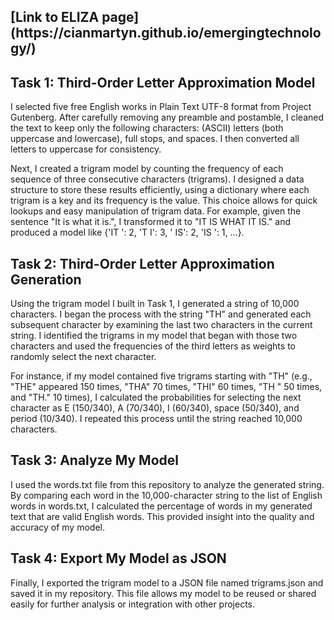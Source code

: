 <h2>[Link to ELIZA page](https://cianmartyn.github.io/emergingtechnology/)</h2> 

<h2>Task 1: Third-Order Letter Approximation Model</h2> 
I selected five free English works in Plain Text UTF-8 format from Project Gutenberg. After carefully removing any preamble and postamble, I cleaned the text to keep only the following characters: (ASCII) letters (both uppercase and lowercase), full stops, and spaces. I then converted all letters to uppercase for consistency.

Next, I created a trigram model by counting the frequency of each sequence of three consecutive characters (trigrams). I designed a data structure to store these results efficiently, using a dictionary where each trigram is a key and its frequency is the value. This choice allows for quick lookups and easy manipulation of trigram data. For example, given the sentence "It is what it is.", I transformed it to "IT IS WHAT IT IS." and produced a model like {'IT ': 2, 'T I': 3, ' IS': 2, 'IS ': 1, ...}.

<h2>Task 2: Third-Order Letter Approximation Generation</h2>
Using the trigram model I built in Task 1, I generated a string of 10,000 characters. I began the process with the string "TH" and generated each subsequent character by examining the last two characters in the current string. I identified the trigrams in my model that began with those two characters and used the frequencies of the third letters as weights to randomly select the next character.

For instance, if my model contained five trigrams starting with "TH" (e.g., "THE" appeared 150 times, "THA" 70 times, "THI" 60 times, "TH " 50 times, and "TH." 10 times), I calculated the probabilities for selecting the next character as E (150/340), A (70/340), I (60/340), space (50/340), and period (10/340). I repeated this process until the string reached 10,000 characters.

<h2>Task 3: Analyze My Model</h2>
I used the words.txt file from this repository to analyze the generated string. By comparing each word in the 10,000-character string to the list of English words in words.txt, I calculated the percentage of words in my generated text that are valid English words. This provided insight into the quality and accuracy of my model.

<h2>Task 4: Export My Model as JSON</h2>
Finally, I exported the trigram model to a JSON file named trigrams.json and saved it in my repository. This file allows my model to be reused or shared easily for further analysis or integration with other projects.
